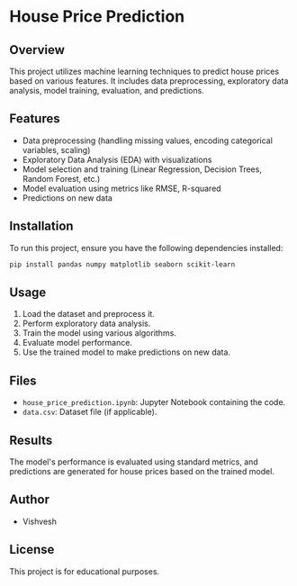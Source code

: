 # House Price Prediction

## Overview
This project utilizes machine learning techniques to predict house prices based on various features. It includes data preprocessing, exploratory data analysis, model training, evaluation, and predictions.

## Features
- Data preprocessing (handling missing values, encoding categorical variables, scaling)
- Exploratory Data Analysis (EDA) with visualizations
- Model selection and training (Linear Regression, Decision Trees, Random Forest, etc.)
- Model evaluation using metrics like RMSE, R-squared
- Predictions on new data

## Installation
To run this project, ensure you have the following dependencies installed:

```bash
pip install pandas numpy matplotlib seaborn scikit-learn
```

## Usage
1. Load the dataset and preprocess it.
2. Perform exploratory data analysis.
3. Train the model using various algorithms.
4. Evaluate model performance.
5. Use the trained model to make predictions on new data.

## Files
- `house_price_prediction.ipynb`: Jupyter Notebook containing the code.
- `data.csv`: Dataset file (if applicable).

## Results
The model's performance is evaluated using standard metrics, and predictions are generated for house prices based on the trained model.

## Author
- Vishvesh

## License
This project is for educational purposes.


